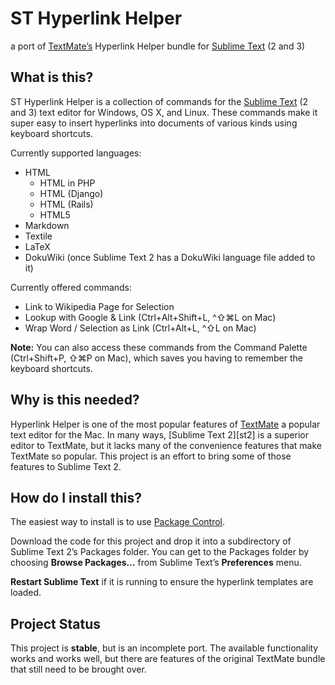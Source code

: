 ST Hyperlink Helper
===================

a port of [TextMate’s][tm] Hyperlink Helper bundle for [Sublime Text][st] (2 and 3)

What is this?
-------------

ST Hyperlink Helper is a collection of commands for the [Sublime Text][st] (2 and 3) text editor for Windows, OS X, and Linux. These commands make it super easy to insert hyperlinks into documents of various kinds using keyboard shortcuts.

Currently supported languages:

  * HTML
    * HTML in PHP
    * HTML (Django)
    * HTML (Rails)
    * HTML5
  * Markdown
  * Textile
  * LaTeX
  * DokuWiki (once Sublime Text 2 has a DokuWiki language file added to it)

Currently offered commands:

  * Link to Wikipedia Page for Selection
  * Lookup with Google & Link (Ctrl+Alt+Shift+L, ^⇧⌘L on Mac)
  * Wrap Word / Selection as Link (Ctrl+Alt+L, ^⇧L on Mac)

**Note:** You can also access these commands from the Command Palette (Ctrl+Shift+P, ⇧⌘P on Mac), which saves you having to remember the keyboard shortcuts.

Why is this needed?
-------------------

Hyperlink Helper is one of the most popular features of [TextMate][tm] a popular text editor for the Mac. In many ways, [Sublime Text 2][st2] is a superior editor to TextMate, but it lacks many of the convenience features that make TextMate so popular. This project is an effort to bring some of those features to Sublime Text 2.

How do I install this?
----------------------

The easiest way to install is to use [Package Control][pc].

Download the code for this project and drop it into a subdirectory of Sublime Text 2’s Packages folder. You can get to the Packages folder by choosing **Browse Packages…** from Sublime Text’s **Preferences** menu.

**Restart Sublime Text** if it is running to ensure the hyperlink templates are loaded.

Project Status
--------------

This project is **stable**, but is an incomplete port. The available functionality works and works well, but there are features of the original TextMate bundle that still need to be brought over.

[pc]: http://wbond.net/sublime_packages/package_control
[st]: http://www.sublimetext.com/
[tm]: http://macromates.com/
